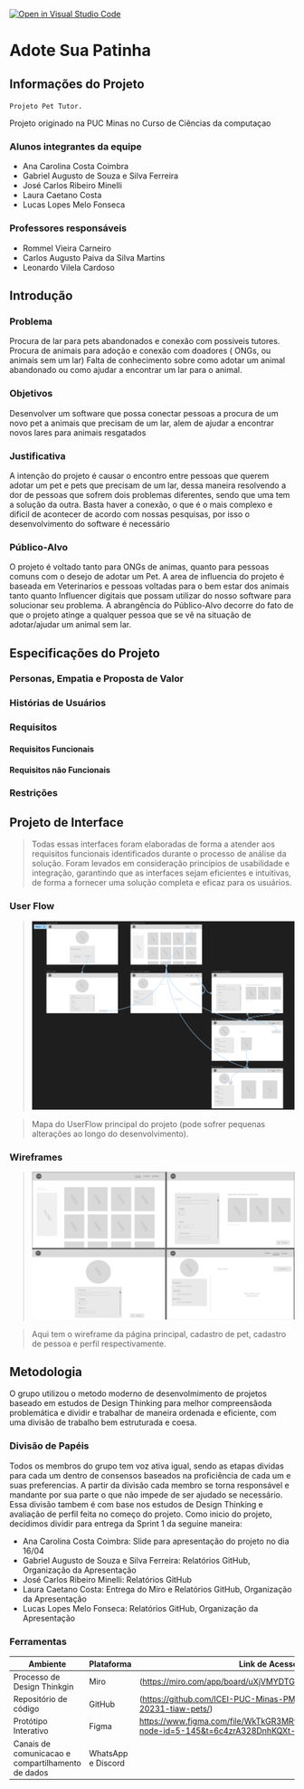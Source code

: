[![Open in Visual Studio Code](https://classroom.github.com/assets/open-in-vscode-718a45dd9cf7e7f842a935f5ebbe5719a5e09af4491e668f4dbf3b35d5cca122.svg)](https://classroom.github.com/online_ide?assignment_repo_id=10811951&assignment_repo_type=AssignmentRepo)
# Adote Sua Patinha


## Informações do Projeto
`Projeto Pet Tutor.`  

Projeto originado na PUC Minas no Curso de Ciências da computaçao

### Alunos integrantes da equipe

* Ana Carolina Costa Coimbra
* Gabriel Augusto de Souza e Silva Ferreira
* José Carlos Ribeiro Minelli
* Laura Caetano Costa
* Lucas Lopes Melo Fonseca

### Professores responsáveis

* Rommel Vieira Carneiro
* Carlos Augusto Paiva da Silva Martins
* Leonardo Vilela Cardoso


## Introdução

### Problema

Procura de lar para pets abandonados e conexão com possiveis tutores.
Procura de animais para adoção e conexão com doadores ( ONGs, ou animais sem um lar)
Falta de conhecimento sobre como adotar um animal abandonado ou como ajudar a encontrar um lar para o animal.

### Objetivos

Desenvolver um software que possa conectar pessoas a procura de um novo 
pet a animais que precisam de um lar, alem de ajudar a encontrar novos lares para animais resgatados

### Justificativa

A intenção do projeto é causar o encontro entre pessoas que querem adotar um pet e pets que precisam de um lar,
dessa maneira resolvendo a dor de pessoas que sofrem dois problemas diferentes, sendo que uma tem a solução da outra. 
Basta haver a conexão, o que é o mais complexo e dificil de acontecer de acordo com nossas pesquisas, por isso o
desenvolvimento do software é necessário

### Público-Alvo

O projeto é voltado tanto para ONGs de animas, quanto para pessoas comuns com o desejo de adotar um Pet.
A area de influencia do projeto é baseada em Veterinarios e pessoas voltadas para o bem estar dos animais
tanto quanto Influencer digitais que possam utilizar do nosso software para solucionar seu problema.
A abrangência do Público-Alvo decorre do fato de que o projeto atinge a qualquer pessoa que se vê na situação
de adotar/ajudar um animal sem lar.

## Especificações do Projeto

### Personas, Empatia e Proposta de Valor

### Histórias de Usuários

### Requisitos

#### Requisitos Funcionais

#### Requisitos não Funcionais

### Restrições

## Projeto de Interface

> Todas essas interfaces foram elaboradas de forma a atender aos requisitos funcionais identificados durante o processo de análise da solução. Foram levados em consideração princípios de usabilidade e integração, garantindo que as interfaces sejam eficientes e intuitivas, de forma a fornecer uma solução completa e eficaz para os usuários.

### User Flow

> ![UserFlow do projeto](docs/relatorio/images/UserFlow.png)

> Mapa do UserFlow principal do projeto (pode sofrer pequenas alterações ao longo do desenvolvimento).


### Wireframes


> ![Wireframe do projeto](docs/relatorio/images/Wireframe.png)

> Aqui tem o wireframe da página principal, cadastro de pet, cadastro de pessoa e perfil respectivamente.

## Metodologia

O grupo utilizou o metodo moderno de desenvolmimento de projetos baseado em estudos de Design Thinking
para melhor compreensãoda problemática e dividir e trabalhar de maneira ordenada e eficiente, com uma divisão 
de trabalho bem estruturada e coesa.

### Divisão de Papéis

Todos os membros do grupo tem voz ativa igual, sendo as etapas dividas para cada um dentro de consensos baseados
na proficiência de cada um e suas preferencias. A partir da divisão cada membro se torna responsável e mandante por sua parte
o que não impede de ser ajudado se necessário. Essa divisão tambem é com base nos estudos de Design Thinking e avaliação de perfil
feita no começo do projeto. Como inicio do projeto, decidimos dividir para entrega da Sprint 1 da seguine maneira:

* Ana Carolina Costa Coimbra: Slide para apresentação do projeto no dia 16/04
* Gabriel Augusto de Souza e Silva Ferreira: Relatórios GitHub, Organização da Apresentação
* José Carlos Ribeiro Minelli: Relatórios GitHub
* Laura Caetano Costa: Entrega do Miro e Relatórios GitHub, Organização da Apresentação
* Lucas Lopes Melo Fonseca: Relatórios GitHub, Organização da Apresentação


### Ferramentas



| Ambiente  | Plataforma              |Link de Acesso |
|-----------|-------------------------|---------------|
|Processo de Design Thinkgin  | Miro |(https://miro.com/app/board/uXjVMYDTGwM=) | 
|Repositório de código | GitHub |(https://github.com/ICEI-PUC-Minas-PMGCC-TI/ti-1-pmg-cc-m-20231-tiaw-pets/)| 
|Protótipo Interativo | Figma | https://www.figma.com/file/WkTkGR3MRwUpBdM1Mjb0vE/Untitled?node-id=5-145&t=6c4zrA328DnhKQXt-0 | 
|Canais de comunicacao e compartilhamento de dados| WhatsApp e Discord |
